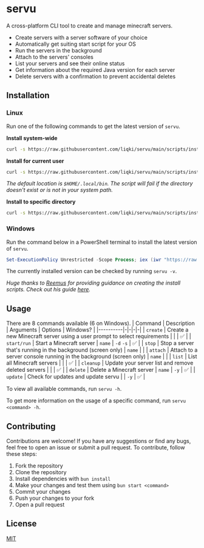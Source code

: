 # servu

A cross-platform CLI tool to create and manage minecraft servers.

- Create servers with a server software of your choice
- Automatically get suiting start script for your OS
- Run the servers in the background
- Attach to the servers' consoles
- List your servers and see their online status
- Get information about the required Java version for each server
- Delete servers with a confirmation to prevent accidental deletes

## Installation

### Linux

Run one of the following commands to get the latest version of `servu`.

**Install system-wide**

```sh
curl -s https://raw.githubusercontent.com/liqki/servu/main/scripts/install.sh | sudo bash -s
```

**Install for current user**

```sh
curl -s https://raw.githubusercontent.com/liqki/servu/main/scripts/install.sh | bash -s -- -u
```

_The default location is `$HOME/.local/bin`. The script will fail if the directory doesn't exist or is not in your system path._

**Install to specific directory**

```sh
curl -s https://raw.githubusercontent.com/liqki/servu/main/scripts/install.sh | bash -s -- -d <dir>
```

### Windows

Run the command below in a PowerShell terminal to install the latest version of `servu`.

```powershell
Set-ExecutionPolicy Unrestricted -Scope Process; iex (iwr "https://raw.githubusercontent.com/liqki/servu/main/scripts/install.ps1").Content
```

The currently installed version can be checked by running `servu -v`.

_Huge thanks to [Reemus](https://github.com/reemus-dev) for providing guidance on creating the install scripts. Check out his guide [here](https://reemus.dev/tldr/cli-install-script)._

## Usage

There are 8 commands available (6 on Windows).
| Command | Description | Arguments | Options | Windows? |
|----------|-|-|-|-|
| `create` | Create a new Minecraft server using a user prompt to select requirements | | | :white_check_mark: |
| `start/run` | Start a Minecraft server | `name` | `-d` `-s` | :white_check_mark: |
| `stop` | Stop a server that's running in the background (screen only) | `name` | |
| `attach` | Attach to a server console running in the background (screen only) | `name` | |
| `list` | List all Minecraft servers | | | :white_check_mark: |
| `cleanup` | Update your server list and remove deleted servers | | | :white_check_mark: |
| `delete` | Delete a Minecraft server | `name` | `-y` | :white_check_mark: |
| `update` | Check for updates and update servu | | `-y` | :white_check_mark: |

To view all available commands, run `servu -h`.

To get more information on the usage of a specific command, run `servu <command> -h`.

## Contributing

Contributions are welcome! If you have any suggestions or find any bugs, feel free to open an issue or submit a pull request. To contribute, follow these steps:

1. Fork the repository
2. Clone the repository
3. Install dependencies with `bun install`
4. Make your changes and test them using `bun start <command>`
5. Commit your changes
6. Push your changes to your fork
7. Open a pull request

## License

[MIT](https://choosealicense.com/licenses/mit/)

